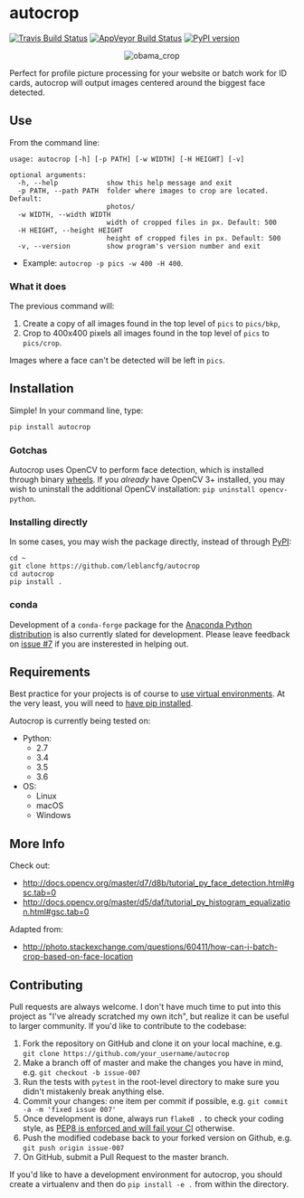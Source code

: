# autocrop
[![Travis Build Status](https://img.shields.io/travis/leblancfg/autocrop.svg)](https://travis-ci.org/leblancfg/autocrop) [![AppVeyor Build Status](https://img.shields.io/appveyor/ci/leblancfg/autocrop.svg?label=%22Windows%22)](https://ci.appveyor.com/project/leblancfg/autocrop/branch/master) [![PyPI version](https://badge.fury.io/py/autocrop.svg)](https://badge.fury.io/py/autocrop) 

<p align="center"><img title="obama_crop" src="https://cloud.githubusercontent.com/assets/15659410/10975709/3e38de48-83b6-11e5-8885-d95da758ca17.png"></p>

Perfect for profile picture processing for your website or batch work for ID cards, autocrop will output images centered around the biggest face detected.

## Use
From the command line:

    usage: autocrop [-h] [-p PATH] [-w WIDTH] [-H HEIGHT] [-v]

    optional arguments:
      -h, --help            show this help message and exit
      -p PATH, --path PATH  folder where images to crop are located. Default:
                            photos/
      -w WIDTH, --width WIDTH
                            width of cropped files in px. Default: 500
      -H HEIGHT, --height HEIGHT
                            height of cropped files in px. Default: 500
      -v, --version         show program's version number and exit

* Example: `autocrop -p pics -w 400 -H 400`.

### What it does
The previous command will:
1. Create a copy of all images found in the top level of `pics` to `pics/bkp`,
2. Crop to 400x400 pixels all images found in the top level of `pics` to `pics/crop`.
    
Images where a face can't be detected will be left in `pics`.

## Installation
Simple! In your command line, type:

~~~python
pip install autocrop
~~~

### Gotchas
Autocrop uses OpenCV to perform face detection, which is installed through binary [wheels](http://pythonwheels.com/). If you *already* have OpenCV 3+ installed, you may wish to uninstall the additional OpenCV installation: `pip uninstall opencv-python`.

### Installing directly
In some cases, you may wish the package directly, instead of through [PyPI](https://pypi.python.org/pypi):

~~~
cd ~
git clone https://github.com/leblancfg/autocrop
cd autocrop
pip install .
~~~

### conda
Development of a `conda-forge` package for the [Anaconda Python distribution](https://www.anaconda.com/download/) is also currently slated for development. Please leave feedback on [issue #7](https://github.com/leblancfg/autocrop/issues/7) if you are insterested in helping out.

## Requirements
Best practice for your projects is of course to [use virtual environments](http://docs.python-guide.org/en/latest/dev/virtualenvs/). At the very least, you will need to [have pip installed](https://pip.pypa.io/en/stable/installing/).

Autocrop is currently being tested on:
* Python:
    - 2.7
    - 3.4
    - 3.5
    - 3.6
* OS:
    - Linux
    - macOS
    - Windows    
    
## More Info
Check out:
* http://docs.opencv.org/master/d7/d8b/tutorial_py_face_detection.html#gsc.tab=0
* http://docs.opencv.org/master/d5/daf/tutorial_py_histogram_equalization.html#gsc.tab=0

Adapted from:
* http://photo.stackexchange.com/questions/60411/how-can-i-batch-crop-based-on-face-location

## Contributing
Pull requests are always welcome. I don't have much time to put into this project as "I've already scratched my own itch", but realize it can be useful to larger community. If you'd like to contribute to the codebase:

1. Fork the repository on GitHub and clone it on your local machine, e.g. `git clone https://github.com/your_username/autocrop`
2. Make a branch off of master and make the changes you have in mind, e.g. `git checkout -b issue-007`
3. Run the tests with `pytest` in the root-level directory to make sure you didn't mistakenly break anything else.
4. Commit your changes: one item per commit if possible, e.g. `git commit -a -m 'fixed issue 007'`
5. Once development is done, always run `flake8 .` to check your coding style, as [PEP8 is enforced and will fail your CI](https://www.caktusgroup.com/blog/2015/08/15/making-clean-code-part-your-build-process/) otherwise.
6. Push the modified codebase back to your forked version on Github, e.g. `git push origin issue-007`
7. On GitHub, submit a Pull Request to the master branch.

If you'd like to have a development environment for autocrop, you should create a virtualenv and then do `pip install -e .` from within the directory.

